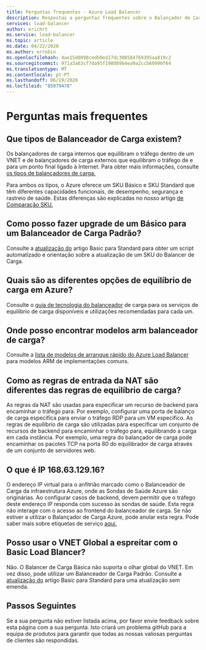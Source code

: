 ```yaml
---
title: Perguntas frequentes - Azure Load Balancer
description: Respostas a perguntas frequentes sobre o Balançador de Carga Azure.
services: load-balancer
author: erichrt
ms.service: load-balancer
ms.topic: article
ms.date: 04/22/2020
ms.author: errobin
ms.openlocfilehash: 4ae15d0898cedb0ed17dc308584769395aa819c2
ms.sourcegitcommit: 971a3a63cf7da95f19808964ea9a2ccb60990f64
ms.translationtype: MT
ms.contentlocale: pt-PT
ms.lasthandoff: 06/19/2020
ms.locfileid: "85079478"
---
```

# <a name="frequently-asked-questions"></a>Perguntas mais frequentes

## <a name="what-types-of-load-balancer-exist"></a>Que tipos de Balanceador de Carga existem?
Os balançadores de carga internos que equilibram o tráfego dentro de um VNET e de balançadores de carga externos que equilibram o tráfego de e para um ponto final ligado à Internet. Para obter mais informações, consulte [os tipos de balançadores de carga.](components.md#frontend-ip-configurations) 

Para ambos os tipos, o Azure oferece um SKU Básico e SKU Standard que têm diferentes capacidades funcionais, de desempenho, segurança e rastreio de saúde. Estas diferenças são explicadas no nosso artigo [de Comparação SKU.](skus.md)

 ## <a name="how-can-i-upgrade-from-a-basic-to-a-standard-load-balancer"></a>Como posso fazer upgrade de um Básico para um Balanceador de Carga Padrão?
Consulte a [atualização do](upgrade-basic-standard.md) artigo Basic para Standard para obter um script automatizado e orientação sobre a atualização de um SKU do Balancer de Carga.

 ## <a name="what-are-the-different-load-balancing-options-in-azure"></a>Quais são as diferentes opções de equilíbrio de carga em Azure?
Consulte o [guia de tecnologia do balanceador](https://docs.microsoft.com/azure/architecture/guide/technology-choices/load-balancing-overview) de carga para os serviços de equilíbrio de carga disponíveis e utilizações recomendadas para cada um.

## <a name="where-can-i-find-load-balancer-arm-templates"></a>Onde posso encontrar modelos arm balanceador de carga?
Consulte a [lista de modelos de arranque rápido do Azure Load Balancer](https://docs.microsoft.com/azure/templates/microsoft.network/loadbalancers#quickstart-templates) para modelos ARM de implementações comuns.

## <a name="how-are-inbound-nat-rules-different-from-load-balancing-rules"></a>Como as regras de entrada da NAT são diferentes das regras de equilíbrio de carga?
As regras da NAT são usadas para especificar um recurso de backend para encaminhar o tráfego para. Por exemplo, configurar uma porta de balanço de carga específica para enviar o tráfego RDP para um VM específico. As regras de equilíbrio de carga são utilizadas para especificar um conjunto de recursos de backend para encaminhar o tráfego para, equilibrando a carga em cada instância. Por exemplo, uma regra do balançador de carga pode encaminhar os pacotes TCP na porta 80 do equilibrador de carga através de um conjunto de servidores web.

## <a name="what-is-ip-1686312916"></a>O que é IP 168.63.129.16?
O endereço IP virtual para o anfitrião marcado como o Balanceador de Carga da infraestrutura Azure, onde as Sondas de Saúde Azure são originárias. Ao configurar casos de backend, devem permitir que o tráfego deste endereço IP responda com sucesso às sondas de saúde. Esta regra não interage com o acesso ao frontend do balanceador de carga. Se não estiver a utilizar o Balançador de Carga Azure, pode anular esta regra. Pode saber mais sobre etiquetas de serviço [aqui.](https://docs.microsoft.com/azure/virtual-network/service-tags-overview#available-service-tags)

## <a name="can-i-use-global-vnet-peering-with-basic-load-blancer"></a>Posso usar o VNET Global a espreitar com o Basic Load Blancer?
Não. O Balancer de Carga Básica não suporta o olhar global do VNET. Em vez disso, pode utilizar um Balanceador de Carga Padrão. Consulte a [atualização do](upgrade-basic-standard.md) artigo Basic para Standard para uma atualização sem emenda.

## <a name="next-steps"></a>Passos Seguintes
Se a sua pergunta não estiver listada acima, por favor envie feedback sobre esta página com a sua pergunta. Isto criará um problema gitHub para a equipa de produtos para garantir que todas as nossas valiosas perguntas de clientes são respondidas.
